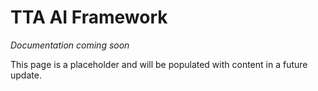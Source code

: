 # TTA AI Framework

*Documentation coming soon*

This page is a placeholder and will be populated with content in a future update.
